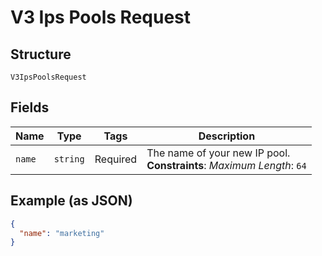 
# V3 Ips Pools Request

## Structure

`V3IpsPoolsRequest`

## Fields

| Name | Type | Tags | Description |
|  --- | --- | --- | --- |
| `name` | `string` | Required | The name of your new IP pool.<br>**Constraints**: *Maximum Length*: `64` |

## Example (as JSON)

```json
{
  "name": "marketing"
}
```

